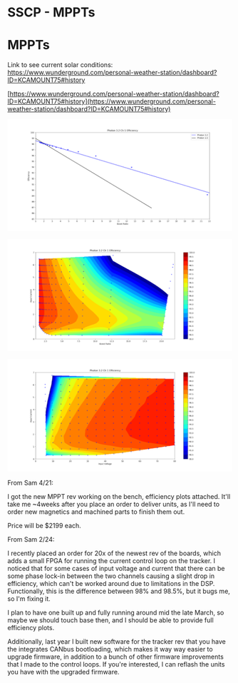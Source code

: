 # SSCP - MPPTs

# MPPTs

Link to see current solar conditions: https://www.wunderground.com/personal-weather-station/dashboard?ID=KCAMOUNT75#history

[https://www.wunderground.com/personal-weather-station/dashboard?ID=KCAMOUNT75#history](https://www.wunderground.com/personal-weather-station/dashboard?ID=KCAMOUNT75#history)

![](../../../../assets/image_556894cc43.png)

![](../../../../assets/image_216a6f1750.png)

![](../../../../assets/image_51390415d9.png)

From Sam 4/21:

I got the new MPPT rev working on the bench, efficiency plots attached. It'll take me ~4weeks after you place an order to deliver units, as I'll need to order new magnetics and machined parts to finish them out.

Price will be $2199 each.

From Sam 2/24:

I recently placed an order for 20x of the newest rev of the boards, which adds a small FPGA for running the current control loop on the tracker. I noticed that for some cases of input voltage and current that there can be some phase lock-in between the two channels causing a slight drop in efficiency, which can't be worked around due to limitations in the DSP. Functionally, this is the difference between 98% and 98.5%, but it bugs me, so I'm fixing it.

I plan to have one built up and fully running around mid the late March, so maybe we should touch base then, and I should be able to provide full efficiency plots.

Additionally, last year I built new software for the tracker rev that you have the integrates CANbus bootloading, which makes it way way easier to upgrade firmware, in addition to a bunch of other firmware improvements that I made to the control loops. If you're interested, I can reflash the units you have with the upgraded firmware.

